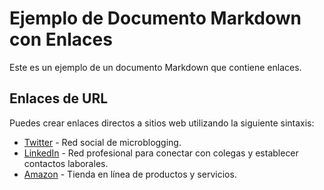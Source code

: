 # Ejemplo de Documento Markdown con Enlaces

Este es un ejemplo de un documento Markdown que contiene enlaces.

## Enlaces de URL

Puedes crear enlaces directos a sitios web utilizando la siguiente sintaxis:

- [Twitter](https://twitter.com) - Red social de microblogging.
- [LinkedIn](https://www.linkedin.com) - Red profesional para conectar con colegas y establecer contactos laborales.
- [Amazon](https://www.amazon.com) - Tienda en línea de productos y servicios.

